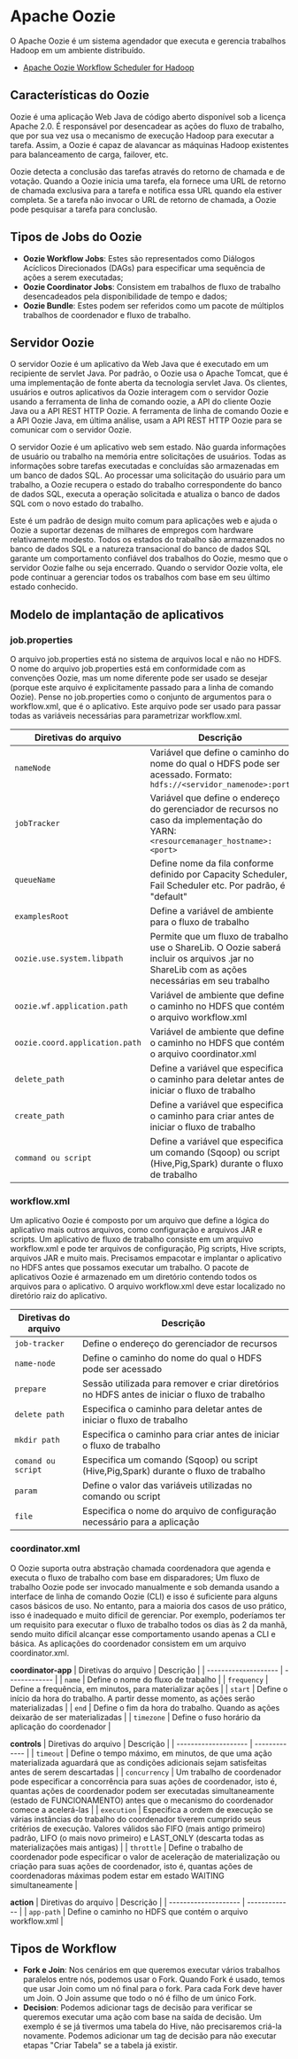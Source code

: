 # Apache Oozie
O Apache Oozie é um sistema agendador que executa e gerencia trabalhos Hadoop em um ambiente distribuído.

- [Apache Oozie Workflow Scheduler for Hadoop](http://oozie.apache.org/)

## Características do Oozie
Oozie é uma aplicação Web Java de código aberto disponível sob a licença Apache 2.0. É responsável por desencadear as ações do fluxo de trabalho, que por sua vez usa o mecanismo de execução Hadoop para executar a tarefa. Assim, a Oozie é capaz de alavancar as máquinas Hadoop existentes para balanceamento de carga, failover, etc.

Oozie detecta a conclusão das tarefas através do retorno de chamada e de votação. Quando a Oozie inicia uma tarefa, ela fornece uma URL de retorno de chamada exclusiva para a tarefa e notifica essa URL quando ela estiver completa. Se a tarefa não invocar o URL de retorno de chamada, a Oozie pode pesquisar a tarefa para conclusão.

## Tipos de Jobs do Oozie
- **Oozie Workflow Jobs**: Estes são representados como Diálogos Acíclicos Direcionados (DAGs) para especificar uma sequência de ações a serem executadas;
- **Oozie Coordinator Jobs**: Consistem em trabalhos de fluxo de trabalho desencadeados pela disponibilidade de tempo e dados;
- **Oozie Bundle**: Estes podem ser referidos como um pacote de múltiplos trabalhos de coordenador e fluxo de trabalho.

## Servidor Oozie
O servidor Oozie é um aplicativo da Web Java que é executado em um recipiente de servlet Java. Por padrão, o Oozie usa o Apache Tomcat, que é uma implementação de fonte aberta da tecnologia servlet Java. Os clientes, usuários e outros aplicativos da Oozie interagem com o servidor Oozie usando a ferramenta de linha de comando oozie, a API do cliente Oozie Java ou a API REST HTTP Oozie. A ferramenta de linha de comando Oozie e a API Oozie Java, em última análise, usam a API REST HTTP Oozie para se comunicar com o servidor Oozie.

O servidor Oozie é um aplicativo web sem estado. Não guarda informações de usuário ou trabalho na memória entre solicitações de usuários. Todas as informações sobre tarefas executadas e concluídas são armazenadas em um banco de dados SQL. Ao processar uma solicitação do usuário para um trabalho, a Oozie recupera o estado do trabalho correspondente do banco de dados SQL, executa a operação solicitada e atualiza o banco de dados SQL com o novo estado do trabalho.

Este é um padrão de design muito comum para aplicações web e ajuda o Oozie a suportar dezenas de milhares de empregos com hardware relativamente modesto. Todos os estados do trabalho são armazenados no banco de dados SQL e a natureza transacional do banco de dados SQL garante um comportamento confiável dos trabalhos do Oozie, mesmo que o servidor Oozie falhe ou seja encerrado. Quando o servidor Oozie volta, ele pode continuar a gerenciar todos os trabalhos com base em seu último estado conhecido.

## Modelo de implantação de aplicativos

### job.properties
O arquivo job.properties está no sistema de arquivos local e não no HDFS. O nome do arquivo job.properties está em conformidade com as convenções Oozie, mas um nome diferente pode ser usado se desejar (porque este arquivo é explicitamente passado para a linha de comando Oozie). Pense no job.properties como o conjunto de argumentos para o workflow.xml, que é o aplicativo. Este arquivo pode ser usado para passar todas as variáveis necessárias para parametrizar workflow.xml.

| Diretivas do arquivo | Descrição     |
| -------------------- | ------------- |
| `nameNode`           | Variável que define o caminho do nome do qual o HDFS pode ser acessado. Formato: `hdfs://<servidor_namenode>:port` |
| `jobTracker`         | Variável que define o endereço do gerenciador de recursos no caso da implementação do YARN: `<resourcemanager_hostname>:<port>` |
| `queueName`          | Define nome da fila conforme definido por Capacity Scheduler, Fail Scheduler etc. Por padrão, é "default" |
| `examplesRoot`       | Define a variável de ambiente para o fluxo de trabalho |
| `oozie.use.system.libpath` | Permite que um fluxo de trabalho use o ShareLib. O Oozie saberá incluir os arquivos .jar no ShareLib com as ações necessárias em seu trabalho |
| `oozie.wf.application.path` | Variável de ambiente que define o caminho no HDFS que contém o arquivo workflow.xml |
| `oozie.coord.application.path` | Variável de ambiente que define o caminho no HDFS que contém o arquivo coordinator.xml |
| `delete_path` | Define a variável que especifica o caminho para deletar antes de iniciar o fluxo de trabalho |
| `create_path` | Define a variável que especifica o caminho para criar antes de iniciar o fluxo de trabalho |
| `command ou script` | Define a variável que especifica um comando (Sqoop) ou script (Hive,Pig,Spark) durante o fluxo de trabalho |

### workflow.xml
Um aplicativo Oozie é composto por um arquivo que define a lógica do aplicativo mais outros arquivos, como configuração e arquivos JAR e scripts. Um aplicativo de fluxo de trabalho consiste em um arquivo workflow.xml e pode ter arquivos de configuração, Pig scripts, Hive scripts, arquivos JAR e muito mais. Precisamos empacotar e implantar o aplicativo no HDFS antes que possamos executar um trabalho. O pacote de aplicativos Oozie é armazenado em um diretório contendo todos os arquivos para o aplicativo. O arquivo workflow.xml deve estar localizado no diretório raiz do aplicativo.

| Diretivas do arquivo | Descrição     |
| -------------------- | ------------- |
| `job-tracker`        | Define o endereço do gerenciador de recursos |
| `name-node`          | Define o caminho do nome do qual o HDFS pode ser acessado |
| `prepare`            | Sessão utilizada para remover e criar diretórios no HDFS antes de iniciar o fluxo de trabalho |
| `delete path`        | Especifica o caminho para deletar antes de iniciar o fluxo de trabalho |
| `mkdir path`         | Especifica o caminho para criar antes de iniciar o fluxo de trabalho |
| `comand ou script`   | Especifica um comando (Sqoop) ou script (Hive,Pig,Spark) durante o fluxo de trabalho |
| `param`              | Define o valor das variáveis utilizadas no comando ou script |
| `file`               | Especifica o nome do arquivo de configuração necessário para a aplicação |

### coordinator.xml
O Oozie suporta outra abstração chamada coordenadora que agenda e executa o fluxo de trabalho com base em disparadores; Um fluxo de trabalho Oozie pode ser invocado manualmente e sob demanda usando a interface de linha de comando Oozie (CLI) e isso é suficiente para alguns casos básicos de uso. No entanto, para a maioria dos casos de uso prático, isso é inadequado e muito difícil de gerenciar. Por exemplo, poderíamos ter um requisito para executar o fluxo de trabalho todos os dias às 2 da manhã, sendo muito difícil alcançar esse comportamento usando apenas a CLI e básica. As aplicações do coordenador consistem em um arquivo coordinator.xml.

**coordinator-app**
| Diretivas do arquivo | Descrição     |
| -------------------- | ------------- |
| `name`               | Define o nome do fluxo de trabalho |
| `frequency`          | Define a frequência, em minutos, para materializar ações |
| `start`              | Define o início da hora do trabalho. A partir desse momento, as ações serão materializadas |
| `end`                | Define o fim da hora do trabalho. Quando as ações deixarão de ser materializadas |
| `timezone`           | Define o fuso horário da aplicação do coordenador |

**controls**
| Diretivas do arquivo | Descrição     |
| -------------------- | ------------- |
| `timeout`            | Define o tempo máximo, em minutos, de que uma ação materializada aguardará que as condições adicionais sejam satisfeitas antes de serem descartadas |
| `concurrency`        | Um trabalho de coordenador pode especificar a concorrência para suas ações de coordenador, isto é, quantas ações de coordenador podem ser executadas simultaneamente (estado de FUNCIONAMENTO) antes que o mecanismo do coordenador comece a acelerá-las |
| `execution`          | Especifica a ordem de execução se várias instâncias do trabalho do coordenador tiverem cumprido seus critérios de execução. Valores válidos são FIFO (mais antigo primeiro) padrão, LIFO (o mais novo primeiro) e LAST_ONLY (descarta todas as materializações mais antigas) |
| `throttle`           | Define o trabalho de coordenador pode especificar o valor de aceleração de materialização ou criação para suas ações de coordenador, isto é, quantas ações de coordenadoras máximas podem estar em estado WAITING simultaneamente |

**action**
| Diretivas do arquivo | Descrição     |
| -------------------- | ------------- |
| `app-path`               | Define o caminho no HDFS que contém o arquivo workflow.xml |

## Tipos de Workflow
- **Fork e Join**: Nos cenários em que queremos executar vários trabalhos paralelos entre nós, podemos usar o Fork. Quando Fork é usado, temos que usar Join como um nó final para o fork. Para cada Fork deve haver um Join. O Join assume que todo o nó é filho de um único Fork.
- **Decision**: Podemos adicionar tags de decisão para verificar se queremos executar uma ação com base na saída de decisão. Um exemplo é se já tivermos uma tabela do Hive, não precisaremos criá-la novamente. Podemos adicionar um tag de decisão para não executar etapas "Criar Tabela" se a tabela já existir.